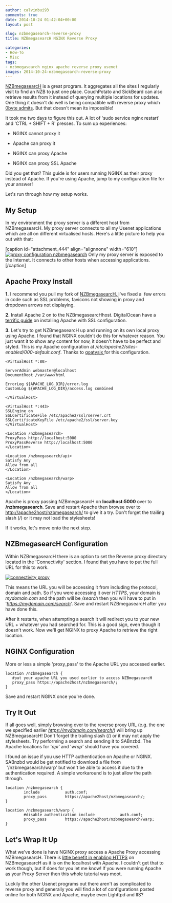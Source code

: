 ```yaml
---
author: calvinbui93
comments: true
date: 2014-10-24 01:42:04+00:00
layout: post

slug: nzbmegasearch-reverse-proxy
title: NZBmegasearcH NGINX Reverse Proxy

categories:
- How-To
- Misc
tags:
- nzbmegasearch nginx apache reverse proxy usenet
images: 2014-10-24-nzbmegasearch-reverse-proxy
---
```


[NZBmegasearcH](http://pillone.github.io/usntssearch/) is a great program. It aggregates all the sites I regularly visit to find an NZB to just one place. CouchPotato and SickBeard can also retrieve results from it instead of querying multiple locations for updates. One thing it doesn't do well is being compatible with reverse proxy which [0byte admits](https://github.com/pillone/usntssearch/issues/91#issuecomment-27147551). But that doesn't mean its impossible!

<!-- more -->

It took me two days to figure this out. A lot of 'sudo service nginx restart' and 'CTRL + SHIFT + R' presses. To sum up experiences:



	
  * NGINX cannot proxy it

	
  * Apache can proxy it

	
  * NGINX can proxy Apache

	
  * NGINX can proxy SSL Apache


Did you get that? This guide is for users running NGINX as their proxy instead of Apache. If you're using Apache, jump to my configuration file for your answer!

Let's run through how my setup works.


## My Setup


In my environment the proxy server is a different host from NZBmegasearcH. My proxy server connects to all my Usenet applications which are all on different virtualised hosts. Here's a little picture to help you out with that:

[caption id="attachment_444" align="alignnone" width="610"][![proxy configuration nzbmegasearch](/images/{{page.images}}/capture5.png)](/images/{{page.images}}/capture5.png) Only my proxy server is exposed to the Internet. It connects to other hosts when accessing applications.[/caption]


## Apache Proxy Install


**1.** I recommend you pull my fork of [NZBmegasearcH. ](https://github.com/calvinbui/usntssearch)I've fixed a  few errors in code such as SSL problems, favicons not showing in proxy and dropdown arrows not displaying.

**2.** Install Apache 2 on to the NZBmegasearcHhost. DigitalOcean have a [terrific guide](https://www.digitalocean.com/community/tutorials/how-to-set-up-apache-with-a-free-signed-ssl-certificate-on-a-vps) on installing Apache with SSL configuration.

**3.** Let's try to get NZBmegasearcH up and running on its own local proxy using Apache. I found that NGINX couldn't do this for whatever reason. You just want it to show any content for now, it doesn't have to be perfect and styled. This is my Apache configuration at _/etc/apache2/sites-enabled/000-default.conf_. Thanks to [goatysix ](http://www.reddit.com/r/usenet/comments/2cz2tk/nzbmegasearch_reverse_proxy/)for this configuration.

    
    <VirtualHost *:80>
    
    ServerAdmin webmaster@localhost
    DocumentRoot /var/www/html
    
    ErrorLog ${APACHE_LOG_DIR}/error.log
    CustomLog ${APACHE_LOG_DIR}/access.log combined
    
    </VirtualHost>
    
    <VirtualHost *:443>
    SSLEngine on
    SSLCertificateFile /etc/apache2/ssl/server.crt
    SSLCertificateKeyFile /etc/apache2/ssl/server.key
    </VirtualHost>
    
    <Location /nzbmegasearch>
    ProxyPass http://localhost:5000
    ProxyPassReverse http://localhost:5000
    </Location>
    
    <Location /nzbmegasearch/api>
    Satisfy Any
    Allow from all
    </Location>
    
    <Location /nzbmegasearch/warp>
    Satisfy Any
    Allow from all
    </Location>


Apache is proxy passing NZBmegasearcH on **localhost:5000** over to **/nzbmegasearch**. Save and restart Apache then browse over to [http://apache2host/nzbmegasearch/](http://apache2host/nzbmegasearch/) to give it a try. Don't forget the trailing slash (/) or it may not load the stylesheets!

If it works, let's move onto the next step.


## NZBmegasearcH Configuration


Within NZBmegasearcH there is an option to set the Reverse proxy directory located in the 'Connectivity' section. I found that you have to put the full URL for this to work.

[![connectivity proxy](/images/{{page.images}}/capture6.png)](/images/{{page.images}}/capture6.png)

This means the URL you will be accessing it from including the protocol, domain and path. So if you were accessing it over _HTTPS_, your domain is _mydomain.com_ and the path will be _/search_ then you will have to put in '_https://mydomain.com/search_'. Save and restart NZBmegasearcH after you have done this.

After it restarts, when attempting a search it will redirect you to your new URL + whatever you had searched for. This is a good sign, even though it doesn't work. Now we'll get NGINX to proxy Apache to retrieve the right location.


## NGINX Configuration


More or less a simple 'proxy_pass' to the Apache URL you accessed earlier.

    
    location /nzbmegasearch {
       #put your apache URL you used earlier to access NZBmegasearcH
       proxy_pass https://apache2host/nzbmegasearch/;
    }


Save and restart NGINX once you're done.


## Try It Out


If all goes well, simply browsing over to the reverse proxy URL (e.g. the one we specified earlier _https://mydomain.com/search/_) will bring up NZBmegasearcH! Don't forget the trailing slash (/) or it may not apply the stylesheets. Try performing a search and sending it to SABnzbd. The Apache locations for '_api'_ and '_wrap'_ should have you covered.

I found an issue if you use HTTP authentication on Apache or NGINX. SABnzbd would be get notified to download a file from  '/nzbmegasearch/warp' but won't be able to access it due to the authentication required. A simple workaround is to just allow the path through.

    
    location /nzbmegasearch {
            include           auth.conf;
            proxy_pass        https://apache2host/nzbmegasearch/;
    }
    
    location /nzbmegasearch/warp {
            #disable authentication include           auth.conf;
            proxy_pass        https://apache2host/nzbmegasearch/warp;
    }




## Let's Wrap It Up


What we've done is have NGINX proxy access a Apache Proxy accessing NZBmegasearcH. There is [little benefit in enabling HTTPS](http://security.stackexchange.com/questions/48892/is-there-a-benefit-to-having-ssl-connections-on-localhost) on NZBmegasearcH as it is on the localhost with Apache. I couldn't get that to work though, but if does for you let me know! If you were running Apache as your Proxy Server then this whole tutorial was moot.

Luckily the other Usenet programs out there aren't as complicated to reverse proxy and generally you will find a lot of configurations posted online for both NGINX and Apache, maybe even Lighttpd and IIS?

